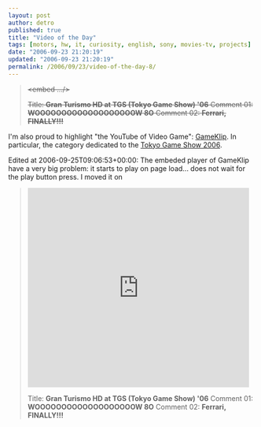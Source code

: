 ```yaml
---
layout: post
author: detro
published: true
title: "Video of the Day"
tags: [motors, hw, it, curiosity, english, sony, movies-tv, projects]
date: "2006-09-23 21:20:19"
updated: "2006-09-23 21:20:19"
permalink: /2006/09/23/video-of-the-day-8/
---
```


<blockquote><del datetime="2006-09-25T09:06:53+00:00">&lt;embed .../&gt;</del>

<del datetime="2006-09-25T09:06:53+00:00">Title: <strong>Gran Turismo HD at TGS (Tokyo Game Show) '06</strong>
Comment 01: <strong>WOOOOOOOOOOOOOOOOOOOW 8O</strong>
Comment 02: <strong>Ferrari, FINALLY!!!</strong></del>
</blockquote>

I'm also proud to highlight "the YouTube of Video Game": <a href="http://www.gameklip.com/">GameKlip</a>. In particular, the category dedicated to the <a href="http://www.gameklip.com/t/tgs06/">Tokyo Game Show 2006</a>.

Edited at 2006-09-25T09:06:53+00:00: The embeded player of GameKlip have a very big problem: it starts to play on page load... does not wait for the play button press. I moved it on <!--more-->
<blockquote><embed width='450' height='405' src='http://www.gameklip.com/e/v?vg=15461z4WvrPqGu'></embed>

Title: <strong>Gran Turismo HD at TGS (Tokyo Game Show) '06</strong>
Comment 01: <strong>WOOOOOOOOOOOOOOOOOOOW 8O</strong>
Comment 02: <strong>Ferrari, FINALLY!!!</strong>
</blockquote>

